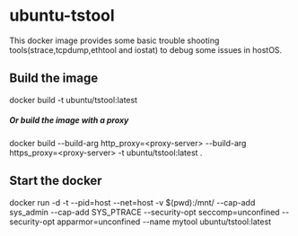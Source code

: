 # ubuntu-tstool
This docker image provides some basic trouble shooting tools(strace,tcpdump,ethtool and iostat) to debug some issues in hostOS. 

## Build the image
docker build -t ubuntu/tstool:latest
##### **Or build the image with a proxy**
docker build --build-arg http_proxy=\<proxy-server\> --build-arg https_proxy=\<proxy-server\> -t ubuntu/tstool:latest .
## Start the docker
docker run -d -t --pid=host --net=host -v $(pwd):/mnt/ --cap-add sys_admin --cap-add SYS_PTRACE
--security-opt seccomp=unconfined --security-opt apparmor=unconfined --name mytool ubuntu/tstool:latest
